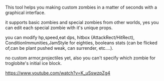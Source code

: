 This tool helps you making custom zombies in a matter of seconds with a graphical interface.

it supports basic zombies and special zombies from other worlds, yes you can edit each special zombie with it's unique props.

you can modify hp,speed,eat dps, hitbox (AttackRect/HitRect), ConditionImmunities,JamStyle for eighties, booleans stats (can be flicked of,can be plant pushed weak, can surrender, etc....).

no custom armor,projectiles yet, also you can't specify which zombie for troglobite's initial ice block.

https://www.youtube.com/watch?v=K_uSswzpZg4
